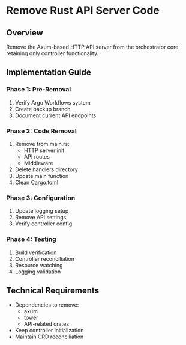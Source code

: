# Remove Rust API Server Code

## Overview
Remove the Axum-based HTTP API server from the orchestrator core, retaining only controller functionality.

## Implementation Guide

### Phase 1: Pre-Removal
1. Verify Argo Workflows system
2. Create backup branch
3. Document current API endpoints

### Phase 2: Code Removal
1. Remove from main.rs:
   - HTTP server init
   - API routes
   - Middleware
2. Delete handlers directory
3. Update main function
4. Clean Cargo.toml

### Phase 3: Configuration
1. Update logging setup
2. Remove API settings
3. Verify controller config

### Phase 4: Testing
1. Build verification
2. Controller reconciliation
3. Resource watching
4. Logging validation

## Technical Requirements
- Dependencies to remove:
  - axum
  - tower
  - API-related crates
- Keep controller initialization
- Maintain CRD reconciliation
